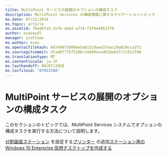```yaml
---
title: MultiPoint サービスの展開のオプションの構成タスク
description: MultiPoint Services の構成情報に関するナビゲーショントピック
ms.date: 07/22/2016
ms.topic: article
ms.assetid: 76ed6fa3-2efb-4ebd-a734-f3f9440523f0
author: evaseydl
manager: scottman
ms.author: evas
ms.openlocfilehash: 687460730994eda812c0aee37eac29a820cca2f1
ms.sourcegitcommit: dfa48f77b751dbc34409aced628eb2f17c912f08
ms.translationtype: MT
ms.contentlocale: ja-JP
ms.lasthandoff: 08/07/2020
ms.locfileid: "87953788"
---
```

# <a name="optional-configuration-tasks-for-a-multipoint-services-deployment"></a>MultiPoint サービスの展開のオプションの構成タスク
このセクションのトピックでは、MultiPoint Services システムでオプションの構成タスクを実行する方法について説明します。

[分割画面ステーション](Set-up-a-split-screen-station-in-MultiPoint-services.md) 
 を設定する[プリンター](Add-printers.md) 
 の追加[ステーション用の Windows 10 Enterprise 仮想デスクトップを作成する](Create-Windows-10-Enterprise-virtual-desktops-for-stations.md)